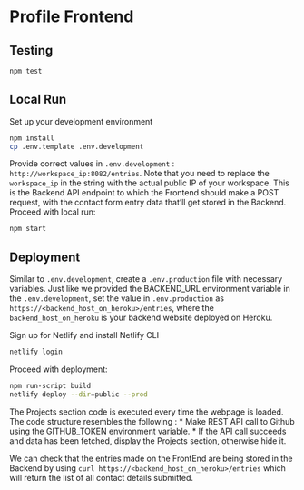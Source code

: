 # Profile Frontend

## Testing

```bash
npm test
```

## Local Run

Set up your development environment

```bash
npm install
cp .env.template .env.development
```

Provide correct values in `.env.development` : `http://workspace_ip:8082/entries`. Note that you need to replace the `workspace_ip` in the string with the actual public IP of your workspace. This is the Backend API endpoint to which the Frontend should make a POST request, with the contact form entry data that’ll get stored in the Backend.
Proceed with local run:

```bash
npm start
```

## Deployment

Similar to `.env.development`, create a `.env.production` file with necessary variables. Just like we provided the BACKEND_URL environment variable in the `.env.development`, set the value in `.env.production` as `https://<backend_host_on_heroku>/entries`, where the `backend_host_on_heroku` is your backend website deployed on Heroku.

Sign up for Netlify and install Netlify CLI

```bash
netlify login
```

Proceed with deployment:
```bash
npm run-script build
netlify deploy --dir=public --prod
```

The Projects section code is executed every time the webpage is loaded. The code structure resembles the following :
    * Make REST API call to Github using the GITHUB_TOKEN environment variable.
    * If the API call succeeds and data has been fetched, display the Projects section, otherwise hide it.

We can check that the entries made on the FrontEnd are being stored in the Backend by using `curl https://<backend_host_on_heroku>/entries` which will return the list of all contact details submitted.